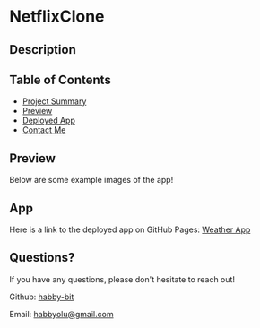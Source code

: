 # NetflixClone

## Description

## Table of Contents

-   [Project Summary](#description)
-   [Preview](#preview)
-   [Deployed App](#app)
-   [Contact Me](#questions)

## Preview

Below are some example images of the app!

<!-- ![WeatherApp Still Example](assets/SitePic.png)
![WeatherApp Still Example](assets/SitePic.png)
![WeatherApp Still Example](assets/SitePic.png) -->

## App

Here is a link to the deployed app on GitHub Pages:
[Weather App](https://habby-bit.github.io/NetflixClone/)

## Questions?

If you have any questions, please don't hesitate to reach out!

Github: [habby-bit](https://github.com/habby-bit)

Email: [habbyolu@gmail.com](habbyolu@gmail.com)
